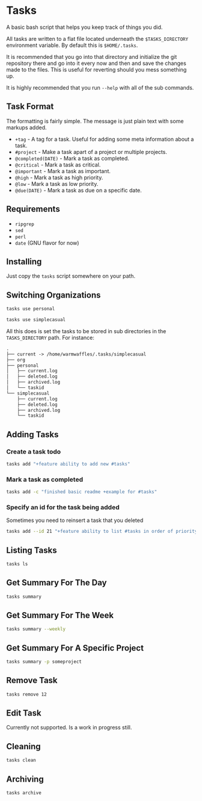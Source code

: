 # Tasks

A basic bash script that helps you keep track of things you did.

All tasks are written to a flat file located underneath the `$TASKS_DIRECTORY`
environment variable. By default this is `$HOME/.tasks`.

It is recommended that you go into that directory and initialize the git
repository there and go into it every now and then and save the changes made to
the files. This is useful for reverting should you mess something up.

It is highly recommended that you run `--help` with all of the sub commands.

## Task Format

The formatting is fairly simple. The message is just plain text with some
markups added.

  * `+tag` - A tag for a task. Useful for adding some meta information about a
    task.
  * `#project` - Make a task apart of a project or multiple projects.
  * `@completed(DATE)` - Mark a task as completed.
  * `@critical` - Mark a task as critical.
  * `@important` - Mark a task as important.
  * `@high` - Mark a task as high priority.
  * `@low` - Mark a task as low priority.
  * `@due(DATE)` - Mark a task as due on a specific date.

## Requirements

* `ripgrep`
* `sed`
* `perl`
* `date` (GNU flavor for now)

## Installing

Just copy the `tasks` script somewhere on your path.

## Switching Organizations

```sh
tasks use personal
```

```sh
tasks use simplecasual
```

All this does is set the tasks to be stored in sub directories in the
`TASKS_DIRECTORY` path. For instance:

```txt
.
├── current -> /home/warmwaffles/.tasks/simplecasual
├── org
├── personal
│   ├── current.log
│   ├── deleted.log
│   ├── archived.log
│   └── taskid
└── simplecasual
    ├── current.log
    ├── deleted.log
    ├── archived.log
    └── taskid
```

## Adding Tasks

### Create a task todo

```sh
tasks add "+feature ability to add new #tasks"
```

### Mark a task as completed

```sh
tasks add -c "finished basic readme +example for #tasks"
```

### Specify an id for the task being added

Sometimes you need to reinsert a task that you deleted

```sh
tasks add --id 21 "+feature ability to list #tasks in order of priority"
```

## Listing Tasks

```sh
tasks ls
```

## Get Summary For The Day

```sh
tasks summary
```

## Get Summary For The Week

```sh
tasks summary --weekly
```

## Get Summary For A Specific Project

```sh
tasks summary -p someproject
```

## Remove Task

```sh
tasks remove 12
```

## Edit Task

Currently not supported. Is a work in progress still.

## Cleaning

```sh
tasks clean
```

## Archiving

```sh
tasks archive
```
